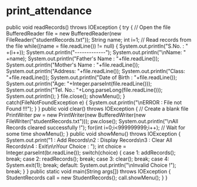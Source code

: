 # print_attendance
public void readRecords() throws IOException
 {
 try
 {
  // Open the file
  BufferedReader file = new BufferedReader(new
  FileReader("studentRecords.txt"));
  String name;
  int i=1;
  // Read records from the file
  while((name = file.readLine()) != null)
  {
   System.out.println("S.No. : " +(i++));
   System.out.println("-------------");
   System.out.println("\nName: " +name);
   System.out.println("Father's Name : "+file.readLine());
   System.out.println("Mother's Name : "+file.readLine());
   System.out.println("Address: "+file.readLine());
   System.out.println("Class: "+file.readLine());
   System.out.println("Date of Birth : "+file.readLine());
   System.out.println("Age: "+Integer.parseInt(file.readLine()));
   System.out.println("Tel. No.: "+Long.parseLong(file.readLine()));
   System.out.println();
  }
  file.close();
  showMenu();
 }
 catch(FileNotFoundException e)
 {
  System.out.println("\nERROR : File not Found !!!");
 }
 }
 public void clear() throws IOException
 {
 // Create a blank file
 PrintWriter pw = new PrintWriter(new BufferedWriter(new
 FileWriter("studentRecords.txt")));
 pw.close();
 System.out.println("\nAll Records cleared successfully !");
 for(int i=0;i<999999999;i++); // Wait for some time
 showMenu();
 }
 public void showMenu() throws IOException
 {
 System.out.print("1 : Add Records\n2 : Display Records\n3 : Clear All Records\n4 : Exit\n\nYour Choice : ");
 int choice = Integer.parseInt(br.readLine());
 switch(choice)
 {
  case 1:
   addRecords();
   break;
  case 2:
   readRecords();
   break;
  case 3:
   clear();
   break;
  case 4:
   System.exit(1);
   break;
  default:
   System.out.println("\nInvalid Choice !");
   break;
 }
 }
 public static void main(String args[]) throws IOException
 {
 StudentRecords call = new StudentRecords();
 call.showMenu();
 }
}
